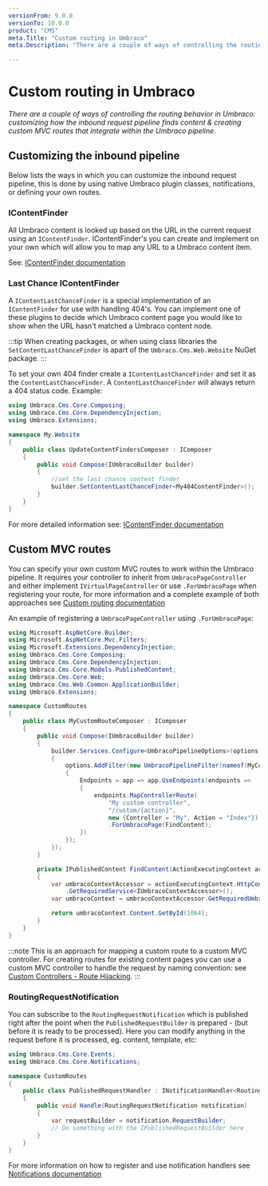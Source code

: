 ```yaml
---
versionFrom: 9.0.0
versionTo: 10.0.0
product: "CMS"
meta.Title: "Custom routing in Umbraco"
meta.Description: "There are a couple of ways of controlling the routing behavior in Umbraco: customizing how the inbound request pipeline finds content & creating custom MVC routes that integrate within the Umbraco pipeline"

---
```


# Custom routing in Umbraco

_There are a couple of ways of controlling the routing behavior in Umbraco: customizing how the inbound request pipeline finds content & creating custom MVC routes that integrate within the Umbraco pipeline_.

## Customizing the inbound pipeline

Below lists the ways in which you can customize the inbound request pipeline, this is done by using native Umbraco plugin classes, notifications, or defining your own routes.

### IContentFinder

All Umbraco content is looked up based on the URL in the current request using an `IContentFinder`. IContentFinder's you can create and implement on your own which will allow you to map any URL to a Umbraco content item.

See: [IContentFinder documentation](../../Reference/Routing/Request-Pipeline/IContentFinder.md)

### Last Chance IContentFinder

A `IContentLastChanceFinder` is a special implementation of an `IContentFinder` for use with handling 404's. You can implement one of these plugins to decide which Umbraco content page you would like to show when the URL hasn't matched a Umbraco content node. 

:::tip
When creating packages, or when using class libraries the `SetContentLastChanceFinder` is apart of the `Umbraco.Cms.Web.Website` NuGet package.
:::

To set your own 404 finder create a `IContentLastChanceFinder` and set it as the `ContentLastChanceFinder`. A `ContentLastChanceFinder` will always return a 404 status code. Example:

```csharp
using Umbraco.Cms.Core.Composing;
using Umbraco.Cms.Core.DependencyInjection;
using Umbraco.Extensions;

namespace My.Website
{
    public class UpdateContentFindersComposer : IComposer
    {
        public void Compose(IUmbracoBuilder builder)
        {
            //set the last chance content finder
            builder.SetContentLastChanceFinder<My404ContentFinder>();
        }
    }
}
```

For more detailed information see: [IContentFinder documentation](../../Reference/Routing/Request-Pipeline/IContentFinder.md#notfoundhandlers)

## Custom MVC routes

You can specify your own custom MVC routes to work within the Umbraco pipeline. It requires your controller to inherit from `UmbracoPageController` and either implement `IVirtualPageController` or use `.ForUmbracoPage` when registering your route, for more information and a complete example of both approaches see [Custom routing documentation](../../Reference/Routing/custom-routes#custom-routes-within-the-umbraco-pipeline)

An example of registering a `UmbracoPageController` using `.ForUmbracoPage`:

```csharp
using Microsoft.AspNetCore.Builder;
using Microsoft.AspNetCore.Mvc.Filters;
using Microsoft.Extensions.DependencyInjection;
using Umbraco.Cms.Core.Composing;
using Umbraco.Cms.Core.DependencyInjection;
using Umbraco.Cms.Core.Models.PublishedContent;
using Umbraco.Cms.Core.Web;
using Umbraco.Cms.Web.Common.ApplicationBuilder;
using Umbraco.Extensions;

namespace CustomRoutes
{
    public class MyCustomRouteComposer : IComposer
    {
        public void Compose(IUmbracoBuilder builder)
        {
            builder.Services.Configure<UmbracoPipelineOptions>(options =>
            {
                options.AddFilter(new UmbracoPipelineFilter(nameof(MyController))
                {
                    Endpoints = app => app.UseEndpoints(endpoints =>
                    {
                        endpoints.MapControllerRoute(
                            "My custom controller",
                            "/custom/{action}",
                            new {Controller = "My", Action = "Index"})
                            .ForUmbracoPage(FindContent);
                    })
                });
            });
        }

        private IPublishedContent FindContent(ActionExecutingContext actionExecutingContext)
        {
            var umbracoContextAccessor = actionExecutingContext.HttpContext.RequestServices
                .GetRequiredService<IUmbracoContextAccessor>();
            var umbracoContext = umbracoContextAccessor.GetRequiredUmbracoContext();

            return umbracoContext.Content.GetById(1064);
        }
    }
}
```

:::note
This is an approach for mapping a custom route to a custom MVC controller. For creating routes for existing content pages you can use a custom MVC controller to handle the request by naming convention: see [Custom Controllers - Route Hijacking](../../Reference/Routing/custom-controllers.md).
:::

### RoutingRequestNotification

You can subscribe to the `RoutingRequestNotification` which is published right after the point when the `PublishedRequestBuilder` is prepared - (but before it is ready to be processed). Here you can modify anything in the request before it is processed, eg. content, template, etc:

```csharp
using Umbraco.Cms.Core.Events;
using Umbraco.Cms.Core.Notifications;

namespace CustomRoutes
{
    public class PublishedRequestHandler : INotificationHandler<RoutingRequestNotification>
    {
        public void Handle(RoutingRequestNotification notification)
        {
            var requestBuilder = notification.RequestBuilder;
            // Do something with the IPublishedRequestBuilder here
        }
    }
}
```

For more information on how to register and use notification handlers see [Notifications documentation](../../Reference/Notifications/index)
